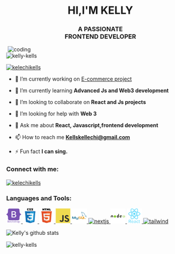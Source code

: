 


<h1 align="center">HI,I'M KELLY</h1>
<h3  align="center"> A PASSIONATE<br> FRONTEND DEVELOPER</h3>




<img align="right" alt="coding" width="500" src="https://cdn.videoplasty.com/animation/chill-coding-programming-lo-fi-animation-stock-animation-21874-1024x576.jpg">

<p align="left"> <img src="https://komarev.com/ghpvc/?username=kelly-kells&label=Profile%20views&color=0e75b6&style=flat" alt="kelly-kells" /> </p>

<p align="left"> <a href="https://twitter.com/kelechikells" target="blank"><img src="https://img.shields.io/twitter/follow/kelechikells?logo=twitter&style=for-the-badge" alt="kelechikells" /></a> </p>

- 🔭 I’m currently working on [E-commerce project](https://github.com/Kelly-kells/e-commerce)

- 🌱 I’m currently learning **Advanced Js and Web3 development**

- 👯 I’m looking to collaborate on **React and Js projects**

- 🤝 I’m looking for help with **Web 3**

- 💬 Ask me about **React, Javascript,frontend development**

- 📫 How to reach me **Kellskellechi@gmail.com**

- ⚡ Fun fact **I can sing.**

<h3 align="left">Connect with me:</h3>
<p align="left">
<a href="https://twitter.com/kelechikells" target="blank"><img align="center" src="https://raw.githubusercontent.com/rahuldkjain/github-profile-readme-generator/master/src/images/icons/Social/twitter.svg" alt="kelechikells" height="30" width="40" /></a>
</p>

<h3 align="left">Languages and Tools:</h3>
<p align="left"> <a href="https://getbootstrap.com" target="_blank" rel="noreferrer"> <img src="https://raw.githubusercontent.com/devicons/devicon/master/icons/bootstrap/bootstrap-plain-wordmark.svg" alt="bootstrap" width="40" height="40"/> </a> <a href="https://www.w3schools.com/css/" target="_blank" rel="noreferrer"> <img src="https://raw.githubusercontent.com/devicons/devicon/master/icons/css3/css3-original-wordmark.svg" alt="css3" width="40" height="40"/> </a> <a href="https://www.w3.org/html/" target="_blank" rel="noreferrer"> <img src="https://raw.githubusercontent.com/devicons/devicon/master/icons/html5/html5-original-wordmark.svg" alt="html5" width="40" height="40"/> </a> <a href="https://developer.mozilla.org/en-US/docs/Web/JavaScript" target="_blank" rel="noreferrer"> <img src="https://raw.githubusercontent.com/devicons/devicon/master/icons/javascript/javascript-original.svg" alt="javascript" width="40" height="40"/> </a> <a href="https://www.mysql.com/" target="_blank" rel="noreferrer"> <img src="https://raw.githubusercontent.com/devicons/devicon/master/icons/mysql/mysql-original-wordmark.svg" alt="mysql" width="40" height="40"/> </a> <a href="https://nextjs.org/" target="_blank" rel="noreferrer"> <img src="https://cdn.worldvectorlogo.com/logos/nextjs-2.svg" alt="nextjs" width="40" height="40"/> </a> <a href="https://nodejs.org" target="_blank" rel="noreferrer"> <img src="https://raw.githubusercontent.com/devicons/devicon/master/icons/nodejs/nodejs-original-wordmark.svg" alt="nodejs" width="40" height="40"/> </a> <a href="https://reactjs.org/" target="_blank" rel="noreferrer"> <img src="https://raw.githubusercontent.com/devicons/devicon/master/icons/react/react-original-wordmark.svg" alt="react" width="40" height="40"/> </a> <a href="https://tailwindcss.com/" target="_blank" rel="noreferrer"> <img src="https://www.vectorlogo.zone/logos/tailwindcss/tailwindcss-icon.svg" alt="tailwind" width="40" height="40"/> </a> </p>

![Kelly's github stats](https://github-readme-stats.vercel.app/api?username=kelly-kells&theme=merko&layout=compact)


<p><img align="center" src="https://github-readme-streak-stats.herokuapp.com/?user=kelly-kells&theme=merko" alt="kelly-kells" /></p>
